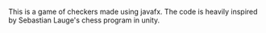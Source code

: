 This is a game of checkers made using javafx.
The code is heavily inspired by Sebastian Lauge's chess program in unity.